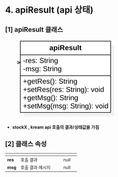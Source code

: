 # 4. apiResult (api 상태)

## \[1] apiResult 클래스

<figure><img src="../../../../.gitbook/assets/image (1) (2) (1) (1).png" alt=""><figcaption></figcaption></figure>

* #### **stockX , kream api 호출의 결과/상태값을 가짐**

## \[2]  클래스 속성

<table data-view="cards"><thead><tr><th></th><th></th><th data-hidden></th><th data-hidden data-type="files"></th><th data-hidden data-type="number"></th><th data-hidden data-type="select"></th></tr></thead><tbody><tr><td><strong>res</strong></td><td>호출 결과</td><td></td><td></td><td>null</td><td></td></tr><tr><td><strong>msg</strong></td><td>호출 결과 메시지</td><td></td><td></td><td>null</td><td></td></tr></tbody></table>
